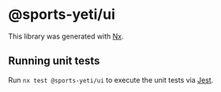 # @sports-yeti/ui

This library was generated with [Nx](https://nx.dev).

## Running unit tests

Run `nx test @sports-yeti/ui` to execute the unit tests via [Jest](https://jestjs.io).
